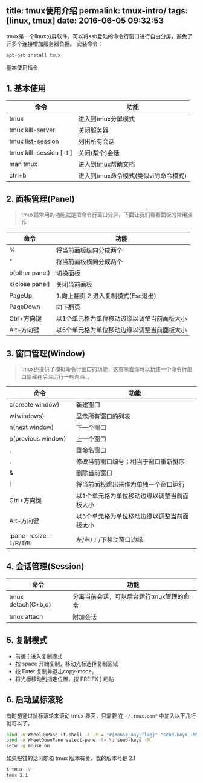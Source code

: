title: tmux使用介绍
permalink: tmux-intro/
tags: [linux, tmux]
date: 2016-06-05 09:32:53
---

tmux是一个linux分屏软件，可以将ssh登陆的命令行窗口进行自由分屏，避免了开多个连接增加服务器负担。
安装命令：
```sh
apt-get install tmux
```

基本使用指令

## 1. 基本使用

命令            |功能
----------------|----------------------------------------
tmux            |进入到tmux分屏模式
 tmux kill-server   |关闭服务器
 tmux list-session  |列出所有会话
 tmux kill-session [-t <session id>]  |关闭(某个)会话
man tmux        |进入到tmux帮助文档
ctrl+b          |进入到tmux命令模式(类似vi的命令模式)

## 2. 面板管理(Panel)

>tmux最常用的功能就是把命令行窗口分屏，下面让我们看看面板的常用操作

命令            |功能
----------------|----------------------------------------
%               |将当前面板纵向分成两个
"               |将当前面板横向分成两个
o(other panel)  |切换面板
x(close panel)  |关闭当前面板
PageUp          |1.向上翻页 2.进入复制模式(Esc退出)
PageDown        |向下翻页
Ctrl+方向键	    |以1个单元格为单位移动边缘以调整当前面板大小
Alt+方向键	      |以5个单元格为单位移动边缘以调整当前面板大小

## 3. 窗口管理(Window)

>tmux还提供了模拟命令行窗口的功能，这意味着你可以新建一个命令行窗口隐藏在后台运行一些东西。。

命令                |功能
--------------------|----------------------------------------
c(create window)    |新建窗口
w(windows)          |显示所有窗口的列表
n(next window)      |下一个窗口
p(previous window)  |上一个窗口
,                   |重命名窗口
.	                  |修改当前窗口编号；相当于窗口重新排序
&                   |删除当前窗口
!                   |将当前面板跳出来作为单独一个窗口运行
Ctrl+方向键	        |以1个单元格为单位移动边缘以调整当前面板大小
Alt+方向键	          |以5个单元格为单位移动边缘以调整当前面板大小
:pane-resize -L/R/T/B <number>  |左/右/上/下移动窗口边缘

## 4. 会话管理(Session)

命令                |功能
--------------------|----------------------------------------
tmux detach(C+b,d)  |分离当前会话，可以后台运行tmux管理的命令
tmux attach         |附加会话



## 5. 复制模式

* 前缀 [ 进入复制模式
* 按 space 开始复制，移动光标选择复制区域
* 按 Enter 复制并退出copy-mode。
* 将光标移动到指定位置，按 PREIFX ] 粘贴


## 6. 启动鼠标滚轮

有时想通过鼠标滚轮来滚动 tmux 界面，只需要 在 `~/.tmux.conf` 中加入以下几行就可以了。
```sh
bind -n WheelUpPane if-shell -F -t = "#{mouse_any_flag}" "send-keys -M" "if -Ft= '#{pane_in_mode}' 'send-keys -M' 'select-pane -t=; copy-mode -e; send-keys -M'"
bind -n WheelDownPane select-pane -t= \; send-keys -M
setw -g mouse on
```
如果报错的话可能和 tmux 版本有关，我的版本号是 2.1
```sh
$ tmux -V
tmux 2.1
```
